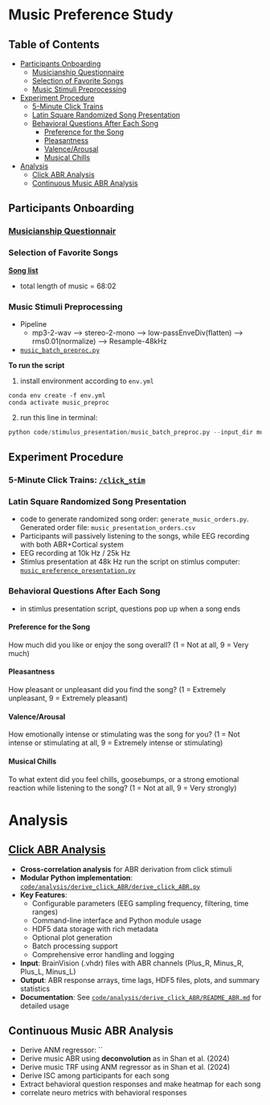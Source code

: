 # Music Preference Study

## Table of Contents
- [Participants Onboarding](#participants-onboarding)
  - [Musicianship Questionnaire](#musicianship-questionnaire)
  - [Selection of Favorite Songs](#selection-of-favorite-songs)
  - [Music Stimuli Preprocessing](#music-stimuli-preprocessing)
- [Experiment Procedure](#experiment-procedure)
  - [5-Minute Click Trains](#5-minute-click-trains)
  - [Latin Square Randomized Song Presentation](#latin-square-randomized-song-presentation)
  - [Behavioral Questions After Each Song](#behavioral-questions-after-each-song)
    - [Preference for the Song](#preference-for-the-song)
    - [Pleasantness](#pleasantness)
    - [Valence/Arousal](#valencearousal)
    - [Musical Chills](#musical-chills)
- [Analysis](#analysis)
  - [Click ABR Analysis](#click-abr-analysis)
  - [Continuous Music ABR Analysis](#continuous-music-abr-analysis)

## Participants Onboarding

### [Musicianship Questionnair]()

### Selection of Favorite Songs
**[Song list](https://docs.google.com/spreadsheets/d/1YDDWKmQ6O3HpwoQeA3kcLaOXuhWvbGlxDFgny0Mv1zk/edit?gid=0#gid=0)**

- total length of music = 68:02

### Music Stimuli Preprocessing
- Pipeline
    - mp3-2-wav -->
    stereo-2-mono -->
    low-passEnveDiv(flatten) --> rms0.01(normalize) 
    --> Resample-48kHz
- [`music_batch_preproc.py`](https://github.com/sasnl/music_preference/blob/main/code/stimulus_presentation/music_batch_preproc.py)

**To run the script**
1. install environment according to `env.yml`
```
conda env create -f env.yml
conda activate music_preproc
```
2. run this line in terminal:
```python
python code/stimulus_presentation/music_batch_preproc.py --input_dir music_stim/original --output_dir music_stim/preprocesed --no_trim
```
## Experiment Procedure
### 5-Minute Click Trains: [`/click_stim`](https://github.com/sasnl/music_preference/tree/main/click_stim)
### Latin Square Randomized Song Presentation
- code to generate randomized song order: `generate_music_orders.py`. Generated order file: `music_presentation_orders.csv`
- Participants will passively listening to the songs, while EEG recording with both ABR+Cortical system
- EEG recording at 10k Hz / 25k Hz
- Stimlus presentation at 48k Hz
run the script on stimlus computer: [`music_preference_presentation.py`](https://github.com/sasnl/music_preference/blob/main/code/stimulus_presentation/music_preference_presentation.py)
### Behavioral Questions After Each Song
- in stimlus presentation script, questions pop up when a song ends
#### Preference for the Song
 How much did you like or enjoy the song overall?
 (1 = Not at all, 9 = Very much)
#### Pleasantness
 How pleasant or unpleasant did you find the song?
 (1 = Extremely unpleasant, 9 = Extremely pleasant)
#### Valence/Arousal
 How emotionally intense or stimulating was the song for you?
 (1 = Not intense or stimulating at all, 9 = Extremely intense or stimulating)
#### Musical Chills
 To what extent did you feel chills, goosebumps, or a strong emotional reaction while listening to the song?
 (1 = Not at all, 9 = Very strongly)

# Analysis
 ## [Click ABR Analysis](https://github.com/sasnl/music_preference/tree/main/code/analysis/derive_click_ABR)
 - **Cross-correlation analysis** for ABR derivation from click stimuli
 - **Modular Python implementation**: [`code/analysis/derive_click_ABR/derive_click_ABR.py`](https://github.com/sasnl/music_preference/blob/main/code/analysis/derive_click_ABR/derive_click_ABR.py)
 - **Key Features**:
   - Configurable parameters (EEG sampling frequency, filtering, time ranges)
   - Command-line interface and Python module usage
   - HDF5 data storage with rich metadata
   - Optional plot generation
   - Batch processing support
   - Comprehensive error handling and logging
 - **Input**: BrainVision (.vhdr) files with ABR channels (Plus_R, Minus_R, Plus_L, Minus_L)
 - **Output**: ABR response arrays, time lags, HDF5 files, plots, and summary statistics
 - **Documentation**: See [`code/analysis/derive_click_ABR/README_ABR.md`](https://github.com/sasnl/music_preference/blob/main/code/analysis/derive_click_ABR/README_ABR.md) for detailed usage
 ## Continuous Music ABR Analysis
 - Derive ANM regressor: ``
 - Derive music ABR using **deconvolution** as in Shan et al. (2024)
 - Derive music TRF using ANM regressor as in Shan et al. (2024)
 - Derive ISC among participants for each song
 - Extract behavioral question responses and make heatmap for each song
 - correlate neuro metrics with behavioral responses



